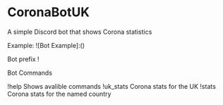 # CoronaBotUK
A simple Discord bot that shows Corona statistics 


Example:
![Bot Example]:()

Bot prefix !

Bot Commands

!help                         Shows avalible commands
!uk_stats                     Corona stats for the UK
!stats <country>              Corona stats for the named country
